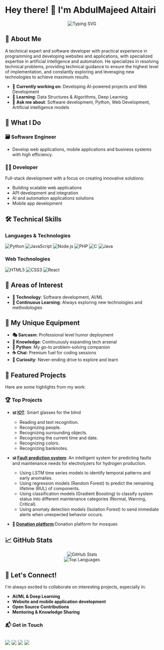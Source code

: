 # Hey there! 👋 I'm AbdulMajeed Altairi

<div align="center">
  <img src="https://readme-typing-svg.herokuapp.com?font=Fira+Code&size=30&duration=3000&pause=1000&color=36BCF7&background=00000000&center=true&vCenter=true&width=600&height=100&lines=Software+Engineer;Full+Stack+Developer;Passionate+Learner" alt="Typing SVG" />
</div>

## 🚀 About Me

A technical expert and software developer with practical experience in programming and developing websites and applications, with specialized expertise in artificial intelligence and automation. He specializes in resolving technical problems, providing technical guidance to ensure the highest level of implementation, and constantly exploring and leveraging new technologies to achieve maximum results.

- 🔭 **Currently working on**: Developing AI-powered projects and Web Development
- 🌱 **Learning**: Data Structures & Algorithms, Deep Learning
- 💬 **Ask me about**: Software development, Python, Web Development, Artificial intelligence models
## 💼 What I Do

### 🗃️ **Software Engineer**
- Develop web applications, mobile applications and business systems with high efficiency.
### 👨‍💻 **Developer**
Full-stack development with a focus on creating innovative solutions:
- Building scalable web applications
- API development and integration
- AI and automation applications solutions
- Mobile app development

## 🛠️ Technical Skills

### **Languages & Technologies**
![Python](https://img.shields.io/badge/Python-3776AB?style=for-the-badge&logo=python&logoColor=white)
![JavaScript](https://img.shields.io/badge/JavaScript-F7DF1E?style=for-the-badge&logo=javascript&logoColor=black)
![Node.js](https://img.shields.io/badge/Node.js-43853D?style=for-the-badge&logo=node.js&logoColor=white)
![PHP](https://img.shields.io/badge/PHP-777BB4?style=for-the-badge&logo=php&logoColor=white)
![C](https://img.shields.io/badge/C-00599C?style=for-the-badge&logo=c&logoColor=white)
![Java](https://img.shields.io/badge/Java-ED8B00?style=for-the-badge&logo=java&logoColor=white)

### **Web Technologies**
![HTML5](https://img.shields.io/badge/HTML5-E34F26?style=for-the-badge&logo=html5&logoColor=white)
![CSS3](https://img.shields.io/badge/CSS3-1572B6?style=for-the-badge&logo=css3&logoColor=white)
![React](https://img.shields.io/badge/React-20232A?style=for-the-badge&logo=react&logoColor=61DAFB)


## 🎯 Areas of Interest

- **🔬 Technology**: Software development, AI/ML
- **📖 Continuous Learning**: Always exploring new technologies and methodologies

## 🎪 My Unique Equipment

- **🎭 Sarcasm**: Professional level humor deployment
- **🧠 Knowledge**: Continuously expanding tech arsenal
- **🐍 Python**: My go-to problem-solving companion
- **☕ Chai**: Premium fuel for coding sessions
- **🚀 Curiosity**: Never-ending drive to explore and learn

## 🌟 Featured Projects

Here are some highlights from my work:

### 🏆 **Top Projects**

- **🕉️ [IOT](https://github.com/Abdilmjee/Samrt-rasbperry)**: Smart glasses for the blind
  -  Reading and text recognition.
  -  Recognizing people.
  -  Recognizing surrounding objects.
  -  Recognizing the current time and date.
  -  Recognizing colors.
  -  Recognizing banknotes.

- **🕉️ [Fault prediction system](https://github.com/Abdilmjee/abd)**: An intelligent system for predicting faults and maintenance needs for electrolyzers for hydrogen production.
  -  Using LSTM time series models to identify temporal patterns and early anomalies.
  -  Using regression models (Random Forest) to predict the remaining lifetime (RUL) of components.
  -  Using classification models (Gradient Boosting) to classify system status into different maintenance categories (Normal, Warning, Critical).
  -  Using anomaly detection models (Isolation Forest) to send immediate alerts when unexpected behavior occurs.

- **📖 [Donation platform](https://github.com/Abdilmjee/Donation-platform)**:Donation platform for mosques


## 📈 GitHub Stats

<div align="center">
  <img src="https://github-readme-stats.vercel.app/api?username=Abdilmjee&show_icons=true&theme=radical" alt="GitHub Stats" />
</div>

<div align="center">
  <img src="https://github-readme-stats.vercel.app/api/top-langs/?username=Abdilmjee&layout=compact&theme=radical" alt="Top Languages" />
</div>

## 🤝 Let's Connect!

I'm always excited to collaborate on interesting projects, especially in:
- **AI/ML & Deep Learning**
- **Website and mobile application development**
- **Open Source Contributions**
- **Mentoring & Knowledge Sharing**

### 📬 Get in Touch
[<img src="https://img.shields.io/badge/twitter-%231DA1F2.svg?&style=for-the-badge&logo=twitter&logoColor=white" />](https://x.com/AbdilmjeedT)
[<img src = "https://img.shields.io/badge/instagram-%23E4405F.svg?&style=for-the-badge&logo=instagram&logoColor=white">](https://www.instagram.com/0_05y/)
[<img src = "https://img.shields.io/badge/telegram-%233498DB.svg?&style=for-the-badge&logo=telegram&logoColor=white">](https://t.me/Abdilmjeed/)
[<img src = "https://img.shields.io/badge/facebook-%231877F2.svg?&style=for-the-badge&logo=facebook&logoColor=white">](https://www.facebook.com/bdalmjydnbylaltyry)
---

<!-- <div align="center">
  <i>✨ "I love to explore new technologies and leverage them to solve real-life problems" ✨</i>
  
  ![Visitor Count](https://komarev.com/ghpvc/?username=ptprashanttripathi&style=for-the-badge)
</div> -->
